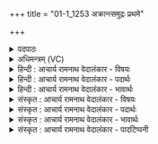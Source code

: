 +++
title = "01-1_1253 अक्रान्त्समुद्रः प्रथमे"

+++
<details><summary>पदपाठः</summary>

अ꣡क्रा꣢꣯न्। स꣣मुद्रः꣢। स꣣म्। उद्रः꣢। प्र꣣थमे꣢। वि꣡ध꣢꣯र्मन्। वि। ध꣣र्मन्। जन꣡य꣢न्। प्र꣣जाः꣢। प्र꣣। जाः꣢। भु꣡व꣢꣯नस्य। गो꣣पाः꣢। गो꣣। पाः꣢। वृ꣡षा꣢꣯। प꣣वि꣡त्रे꣢। अ꣡धि꣢꣯। सा꣡नौ꣢꣯। अ꣡व्ये꣢꣯। बृ꣣ह꣢त्। सो꣡मः꣢꣯। वा꣣वृधे। स्वानः꣢। अ꣡द्रिः꣢꣯। अ। द्रिः꣣। १२५३।
</details>

<details><summary>अधिमन्त्रम् (VC)</summary>

- पवमानः सोमः
- पराशरः शाक्त्यः
- त्रिष्टुप्
- धैवतः
</details>

<details><summary>हिन्दी : आचार्य रामनाथ वेदालंकार - विषयः</summary>

प्रथम ऋचा की व्याख्या पूर्वार्चिक में ५२९ क्रमाङ्क पर परमात्मा और मेघ के विषय में की जा चुकी है। यहाँ फिर परमात्मा का ही विषय वर्णित करते हैं।
</details>

<details><summary>हिन्दी : आचार्य रामनाथ वेदालंकार - पदार्थः</summary>

पदार्थान्वय -  इसी सोम परमात्मा के शासन में (समुद्रः) सूर्य (परमे) उच्च, (विधर्मणि) विशेष धारणकर्ता द्युलोक में (अक्रान्) अपनी धुरी पर घूमता है,जो सूर्य (प्रजाः जनयन्) प्रजाओं को उत्पन्न करता हुआ (भुवनस्य) सौरमण्डल का (गोपाः) रक्षक है। (पवित्रे) अन्तरिक्ष में और (अव्ये सानौ अधि) पृथिवी के उन्नत प्रदेश में (वृषा) वर्षा करनेवाला, (स्वानः) भूमि आदि लोकों को उनकी अपनी-अपनी कक्षा में सूर्य के चारों ओर प्रेरित करता हुआ (अद्रिः) अविनश्वर (सोमः) जगत्स्रष्टा (बृहत्) बहुत अधिक (वावृधे) महिमा को प्राप्त हुआ है ॥१॥
</details>

<details><summary>हिन्दी : आचार्य रामनाथ वेदालंकार - भावार्थः</summary>

भावार्थ -  परमेश्वर ही अपनी महिमा से सूर्य को और उसके चारों ओर भूमि,चन्द्रमा आदि ग्रह-उपग्रहों को घुमा रहा है ॥१॥
</details>

<details><summary>संस्कृत : आचार्य रामनाथ वेदालंकार - विषयः</summary>

तत्र प्रथमा ऋक् पूर्वार्चिके ५२९ क्रमाङ्के परमात्मपर्जन्ययोर्विषये व्याख्याता। अत्र पुनः परमात्मविषय उच्यते।
</details>

<details><summary>संस्कृत : आचार्य रामनाथ वेदालंकार - पदार्थः</summary>

पदार्थान्वय -  अस्यैव सोमस्य परमात्मनः शासने (समुद्रः) आदित्यः।[समुद्र आदित्यः इति निरुक्तम् १३।१६।] (परमे) उच्चे (विधर्मणि) विशेषेण धारके द्युलोके (अक्रान्) क्राम्यति,स्वधुरि भ्रमति,यः आदित्यः (प्रजाः जनयन्) प्रजाः उत्पादयन् (भुवनस्य) सौरमण्डलस्य (गोपाः) रक्षकोऽस्ति। (पवित्रे) अन्तरिक्षे।[अन्तरिक्षं वै पवित्रम्। काठ० २६।१०।] (अव्ये सानौ अधि) पार्थिवे उन्नतप्रदेशे च (वृषा) वृष्टिकर्ता, (स्वानः) सुवानः,भूम्यादिलोकान् स्वस्वकक्षायां सूर्यं परितः प्रेरयन् (अद्रिः) अविनश्वरः (सोमः) जगत्स्रष्टा परमात्मा (बृहत्) बहु (वावृधे) महिमानमाप्नोति।[वृधु वृद्धौ,लिटि ‘तुजादीनां दीर्घोऽभ्यासस्य।’अ० ६।१।७ इत्यभ्यासदीर्घः]॥१॥
</details>

<details><summary>संस्कृत : आचार्य रामनाथ वेदालंकार - भावार्थः</summary>

भावार्थ -  परमेश्वर एव स्वमहिम्ना सूर्यं तं परितो भूमिचन्द्रादीन् ग्रहोपग्रहांश्च भ्रामयति ॥१॥
</details>

<details><summary>संस्कृत : आचार्य रामनाथ वेदालंकार - पादटिप्पनी</summary>

टिप्पनी -   १. ऋ० ९।९७।४० ‘गोपाः’ इत्यत्र ‘राजा॑’ ‘स्वानो अद्रिः’ इत्यत्र ‘सुवान इन्दुः॑’। साम० ५२९।
</details>